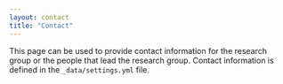 ```yaml
---
layout: contact
title: "Contact"
---
```


This page can be used to provide contact information for the research group or the people that lead the research group. Contact information is defined in the `_data/settings.yml` file.
